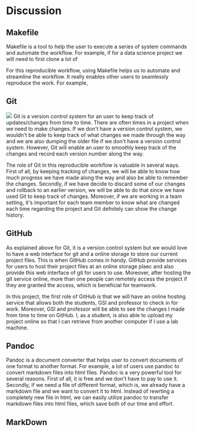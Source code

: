 # Discussion

## Makefile

Makefile is a tool to help the user to execute a series of system commands and automate the workflow. For example, if for a data science project we will need to first clone a lot of 

For this reproducible workflow, using Makefile helps us to automate and streamline the workflow. It really enables other users to seamlessly reproduce the work. For example, 

## Git

<img src=https://github.com/StephenFang/stat159-fall2016-project1/images/git-logo.png>
Git is a version control system for an user to keep track of updates/changes from time to time. There are often times in a project when we need to make changes. If we don't have a version control system, we wouldn't be able to keep track of what changes we made through the way and we are also dumping the older file if we don't have a version control system. However, Git will enable an user to smoothly keep track of the changes and record each version number along the way.

The role of Git in this reproducible workflow is valuable in several ways. First of all, by keeping tracking of changes, we will be able to know how much progress we have made along the way and also be able to remember the changes. Secondly, if we have decide to discard some of our changes and rollback to an earlier version, we will be able to do that since we have used Git to keep track of changes. Moreover, if we are working in a team setting, it's important for each team member to know what are changed each time regarding the project and Git defnitely can show the change history.

## GitHub

As explained above for Git, it is a version control system but we would love to have a web interface for git and a online storage to store our current project files. This is when GitHub comes in handy. GitHub provide services for users to host their project files at an online storage plaec and also provide this web interface of git for users to use. Moreover, after hosting the git service online, more than one people can remotely access the project if they are granted the access, which is beneficial for teamwork.

In this project, the first role of GitHub is that we will have an online hosting service that allows both the students, GSI and professor to check in for work. Moreover, GSI and professor will be able to see the changes I made from time to time on GitHub. I, as a student, is also able to upload my project online so that I can retrieve from another computer if I use a lab machine. 

## Pandoc

Pandoc is a document converter that helps user to convert documents of one format to another format. For example, a lot of users use pandoc to convert markdown files into html files. Pandoc is a very powerful tool for several reasons. First of all, it is free and we don't have to pay to use it. Secondly, if we need a file of different format, which is, we already have a markdown file and we want to convert it to html. Instead of rewrting a completely new file in html, we can easily utilize pandoc to transfer markdown files into html files, which save both of our time and effort. 

## MarkDown